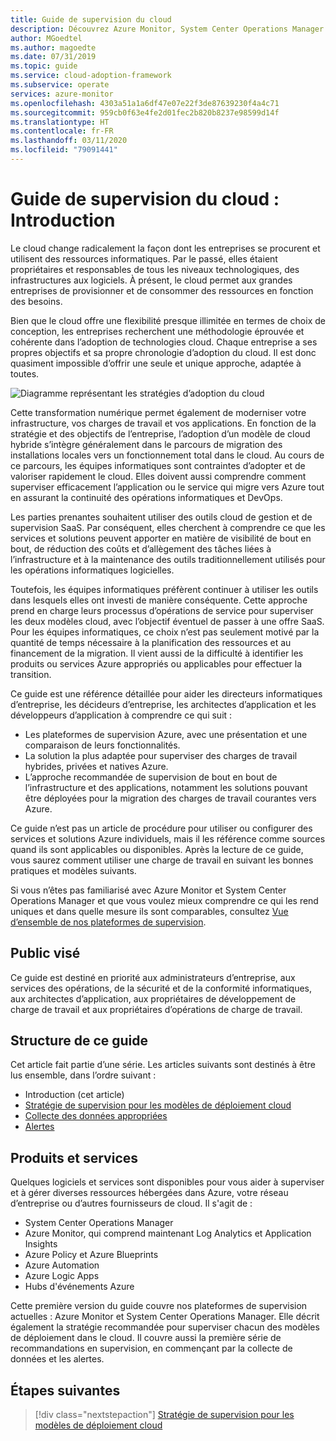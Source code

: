 ```yaml
---
title: Guide de supervision du cloud
description: Découvrez Azure Monitor, System Center Operations Manager et la stratégie recommandée pour superviser chacun des modèles de déploiement cloud.
author: MGoedtel
ms.author: magoedte
ms.date: 07/31/2019
ms.topic: guide
ms.service: cloud-adoption-framework
ms.subservice: operate
services: azure-monitor
ms.openlocfilehash: 4303a51a1a6df47e07e22f3de87639230f4a4c71
ms.sourcegitcommit: 959cb0f63e4fe2d01fec2b820b8237e98599d14f
ms.translationtype: HT
ms.contentlocale: fr-FR
ms.lasthandoff: 03/11/2020
ms.locfileid: "79091441"
---
```

# <a name="cloud-monitoring-guide-introduction"></a>Guide de supervision du cloud : Introduction

Le cloud change radicalement la façon dont les entreprises se procurent et utilisent des ressources informatiques. Par le passé, elles étaient propriétaires et responsables de tous les niveaux technologiques, des infrastructures aux logiciels. À présent, le cloud permet aux grandes entreprises de provisionner et de consommer des ressources en fonction des besoins.

Bien que le cloud offre une flexibilité presque illimitée en termes de choix de conception, les entreprises recherchent une méthodologie éprouvée et cohérente dans l’adoption de technologies cloud. Chaque entreprise a ses propres objectifs et sa propre chronologie d’adoption du cloud. Il est donc quasiment impossible d’offrir une seule et unique approche, adaptée à toutes.

![Diagramme représentant les stratégies d’adoption du cloud](./media/monitoring-management-guidance-cloud-and-on-premises/introduction-cloud-adoption.png)

Cette transformation numérique permet également de moderniser votre infrastructure, vos charges de travail et vos applications. En fonction de la stratégie et des objectifs de l’entreprise, l’adoption d’un modèle de cloud hybride s’intègre généralement dans le parcours de migration des installations locales vers un fonctionnement total dans le cloud. Au cours de ce parcours, les équipes informatiques sont contraintes d’adopter et de valoriser rapidement le cloud. Elles doivent aussi comprendre comment superviser efficacement l’application ou le service qui migre vers Azure tout en assurant la continuité des opérations informatiques et DevOps.

Les parties prenantes souhaitent utiliser des outils cloud de gestion et de supervision SaaS. Par conséquent, elles cherchent à comprendre ce que les services et solutions peuvent apporter en matière de visibilité de bout en bout, de réduction des coûts et d’allègement des tâches liées à l’infrastructure et à la maintenance des outils traditionnellement utilisés pour les opérations informatiques logicielles.

Toutefois, les équipes informatiques préfèrent continuer à utiliser les outils dans lesquels elles ont investi de manière conséquente. Cette approche prend en charge leurs processus d’opérations de service pour superviser les deux modèles cloud, avec l’objectif éventuel de passer à une offre SaaS. Pour les équipes informatiques, ce choix n’est pas seulement motivé par la quantité de temps nécessaire à la planification des ressources et au financement de la migration. Il vient aussi de la difficulté à identifier les produits ou services Azure appropriés ou applicables pour effectuer la transition.

Ce guide est une référence détaillée pour aider les directeurs informatiques d’entreprise, les décideurs d’entreprise, les architectes d’application et les développeurs d’application à comprendre ce qui suit :

* Les plateformes de supervision Azure, avec une présentation et une comparaison de leurs fonctionnalités.
* La solution la plus adaptée pour superviser des charges de travail hybrides, privées et natives Azure.
* L’approche recommandée de supervision de bout en bout de l’infrastructure et des applications, notamment les solutions pouvant être déployées pour la migration des charges de travail courantes vers Azure.

Ce guide n’est pas un article de procédure pour utiliser ou configurer des services et solutions Azure individuels, mais il les référence comme sources quand ils sont applicables ou disponibles. Après la lecture de ce guide, vous saurez comment utiliser une charge de travail en suivant les bonnes pratiques et modèles suivants.

Si vous n’êtes pas familiarisé avec Azure Monitor et System Center Operations Manager et que vous voulez mieux comprendre ce qui les rend uniques et dans quelle mesure ils sont comparables, consultez [Vue d’ensemble de nos plateformes de supervision](./platform-overview.md).

## <a name="audience"></a>Public visé

Ce guide est destiné en priorité aux administrateurs d’entreprise, aux services des opérations, de la sécurité et de la conformité informatiques, aux architectes d’application, aux propriétaires de développement de charge de travail et aux propriétaires d’opérations de charge de travail.

## <a name="how-this-guide-is-structured"></a>Structure de ce guide

Cet article fait partie d’une série. Les articles suivants sont destinés à être lus ensemble, dans l’ordre suivant :

* Introduction (cet article)
* [Stratégie de supervision pour les modèles de déploiement cloud](./cloud-models-monitor-overview.md)
* [Collecte des données appropriées](./data-collection.md)
* [Alertes](./alerting.md)

## <a name="products-and-services"></a>Produits et services

Quelques logiciels et services sont disponibles pour vous aider à superviser et à gérer diverses ressources hébergées dans Azure, votre réseau d’entreprise ou d’autres fournisseurs de cloud. Il s'agit de :

* System Center Operations Manager
* Azure Monitor, qui comprend maintenant Log Analytics et Application Insights
* Azure Policy et Azure Blueprints
* Azure Automation
* Azure Logic Apps
* Hubs d'événements Azure

Cette première version du guide couvre nos plateformes de supervision actuelles : Azure Monitor et System Center Operations Manager. Elle décrit également la stratégie recommandée pour superviser chacun des modèles de déploiement dans le cloud. Il couvre aussi la première série de recommandations en supervision, en commençant par la collecte de données et les alertes.

## <a name="next-steps"></a>Étapes suivantes

> [!div class="nextstepaction"]
> [Stratégie de supervision pour les modèles de déploiement cloud](./cloud-models-monitor-overview.md)
